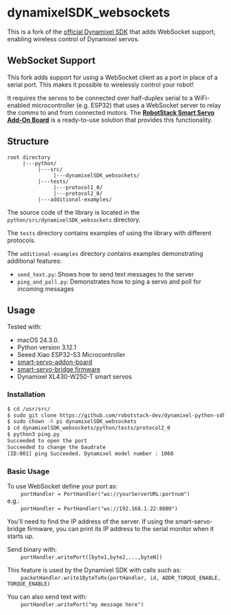# dynamixelSDK_websockets

This is a fork of the [official Dynamixel SDK](https://github.com/ROBOTIS-GIT/DynamixelSDK) that adds WebSocket support, enabling wireless control of Dynamixel servos.

## WebSocket Support

This fork adds support for using a WebSocket client as a port in place of a serial port. This makes it possible to wirelessly control your robot!

It requires the servos to be connected over half-duplex serial to a WiFi-enabled microcontroller (e.g. ESP32) that uses a WebSocket server to relay the comms to and from connected motors. The **[RobotStack Smart Servo Add-On Board](https://www.tindie.com/products/robotstack/smart-servo-addon-board/)** is a ready-to-use solution that provides this functionality.

## Structure

```
root directory
     |---python/
          |---src/
               |---dynamixelSDK_websockets/
          |---tests/
               |---protocol1_0/
               |---protocol2_0/
          |---additional-examples/
```

The source code of the library is located in the `python/src/dynamixelSDK_websockets` directory.

The `tests` directory contains examples of using the library with different protocols.

The `additional-examples` directory contains examples demonstrating additional features:

- `send_text.py`: Shows how to send text messages to the server
- `ping_and_poll.py`: Demonstrates how to ping a servo and poll for incoming messages

## Usage

Tested with:

- macOS 24.3.0.
- Python version 3.12.1
- Seeed Xiao ESP32-S3 Microcontroller
- [smart-servo-addon-board](https://github.com/robotstack-dev/smart-servo-addon-board)
- [smart-servo-bridge firmware](https://github.com/robotstack-dev/smart-servo-bridge)
- Dynamixel XL430-W250-T smart servos

### Installation

```bash
$ cd /usr/src/
$ sudo git clone https://github.com/robotstack-dev/dynamixel-python-sdk-websockets
$ sudo chown -R pi dynamixelSDK_websockets
$ cd dynamixelSDK_websockets/python/tests/protocol2_0
$ python3 ping.py
Succeeded to open the port
Succeeded to change the baudrate
[ID:001] ping Succeeded. Dynamixel model number : 1060
```

### Basic Usage

To use WebSocket define your port as:\
&nbsp; &nbsp; &nbsp; &nbsp; `portHandler = PortHandler("ws://yourServerURL:portnum")`\
e.g.:\
&nbsp; &nbsp; &nbsp; &nbsp; `portHandler = PortHandler("ws://192.168.1.22:8080")`

You'll need to find the IP address of the server. If using the smart-servo-bridge firmware, you can print its IP address to the serial monitor when it starts up.

Send binary with:\
&nbsp; &nbsp; &nbsp; &nbsp; `portHandler.writePort([byte1,byte2,...,byteN])`

This feature is used by the Dynamixel SDK with calls such as:\
&nbsp; &nbsp; &nbsp; &nbsp; `packetHandler.write1ByteTxRx(portHandler, id, ADDR_TORQUE_ENABLE, TORQUE_ENABLE)`

You can also send text with:\
&nbsp; &nbsp; &nbsp; &nbsp; `portHandler.writePort("my message here")`

